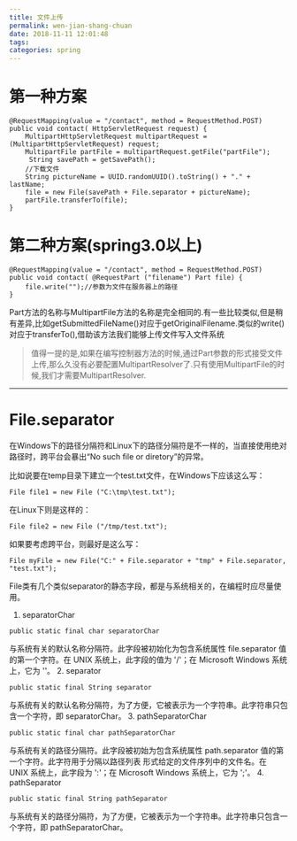 ```yaml
---
title: 文件上传
permalink: wen-jian-shang-chuan
date: 2018-11-11 12:01:48
tags: 
categories: spring
---
```

# 第一种方案
```
@RequestMapping(value = "/contact", method = RequestMethod.POST)
public void contact( HttpServletRequest request) {
    MultipartHttpServletRequest multipartRequest = (MultipartHttpServletRequest) request;
    MultipartFile partFile = multipartRequest.getFile("partFile");
     String savePath = getSavePath();
    //下载文件
    String pictureName = UUID.randomUUID().toString() + "." + lastName;
    file = new File(savePath + File.separator + pictureName);
    partFile.transferTo(file);
}
``` 
<!--more-->
# 第二种方案(spring3.0以上)

``` 
@RequestMapping(value = "/contact", method = RequestMethod.POST)
public void contact( @RequestPart ("filename") Part file) {
    file.write("");//参数为文件在服务器上的路径
}
```
Part方法的名称与MultipartFile方法的名称是完全相同的.有一些比较类似,但是稍有差异,比如getSubmittedFileName()对应于getOriginalFilename.类似的write()对应于transferTo(),借助该方法我们能够上传文件写入文件系统

> 值得一提的是,如果在编写控制器方法的时候,通过Part参数的形式接受文件上传,那么久没有必要配置MultipartResolver了.只有使用MultipartFile的时候,我们才需要MultipartResolver.
---


# File.separator
在Windows下的路径分隔符和Linux下的路径分隔符是不一样的，当直接使用绝对路径时，跨平台会暴出“No such file or diretory”的异常。

比如说要在temp目录下建立一个test.txt文件，在Windows下应该这么写：
``` 
File file1 = new File ("C:\tmp\test.txt"); 
``` 
在Linux下则是这样的：
``` 
File file2 = new File ("/tmp/test.txt");
``` 
如果要考虑跨平台，则最好是这么写：
``` 
File myFile = new File("C:" + File.separator + "tmp" + File.separator, "test.txt");
``` 
File类有几个类似separator的静态字段，都是与系统相关的，在编程时应尽量使用。
1. separatorChar
``` 
public static final char separatorChar
``` 
与系统有关的默认名称分隔符。此字段被初始化为包含系统属性 file.separator 值的第一个字符。在 UNIX 系统上，此字段的值为 '/'；在 Microsoft Windows 系统上，它为 '\'。
2. separator
``` 
public static final String separator
``` 
与系统有关的默认名称分隔符，为了方便，它被表示为一个字符串。此字符串只包含一个字符，即 separatorChar。
3. pathSeparatorChar
``` 
public static final char pathSeparatorChar
``` 
与系统有关的路径分隔符。此字段被初始为包含系统属性 path.separator 值的第一个字符。此字符用于分隔以路径列表 形式给定的文件序列中的文件名。在 UNIX 系统上，此字段为 ':'；在 Microsoft Windows 系统上，它为 ';'。
4. pathSeparator
``` 
public static final String pathSeparator
``` 
与系统有关的路径分隔符，为了方便，它被表示为一个字符串。此字符串只包含一个字符，即 pathSeparatorChar。